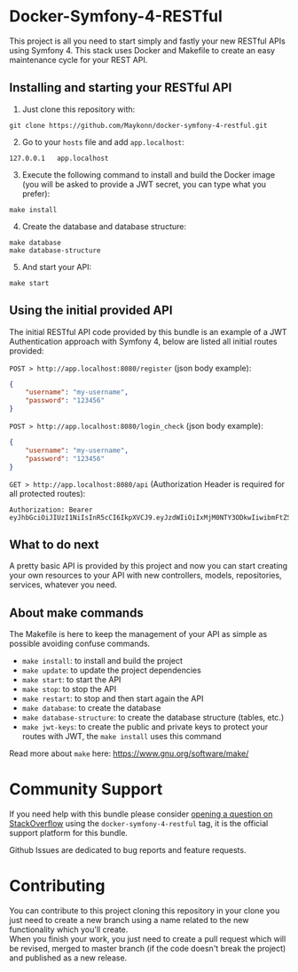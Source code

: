 # Docker-Symfony-4-RESTful
This project is all you need to start simply and fastly your new RESTful APIs using Symfony 4. This stack uses Docker
and Makefile to create an easy maintenance cycle for your REST API.

## Installing and starting your RESTful API
1) Just clone this repository with:
```
git clone https://github.com/Maykonn/docker-symfony-4-restful.git
```

2) Go to your `hosts` file and add `app.localhost`:
```
127.0.0.1   app.localhost
```

3) Execute the following command to install and build the Docker image (you will be asked to provide a JWT 
secret, you can type what you prefer):
```
make install
```

4) Create the database and database structure:
```
make database
make database-structure
```

5) And start your API:
```
make start
```

## Using the initial provided API
The initial RESTful API code provided by this bundle is an example of a JWT Authentication approach with Symfony 4, 
below are listed all initial routes provided:  

`POST > http://app.localhost:8080/register` (json body example):  
```JSON
{
	"username": "my-username",
	"password": "123456"
}
```

`POST > http://app.localhost:8080/login_check` (json body example):  
```JSON
{
	"username": "my-username",
	"password": "123456"
}
```

`GET > http://app.localhost:8080/api` (Authorization Header is required for all protected routes):  
```
Authorization: Bearer eyJhbGciOiJIUzI1NiIsInR5cCI6IkpXVCJ9.eyJzdWIiOiIxMjM0NTY3ODkwIiwibmFtZSI6Ik1heWtvbm4iLCJpYXQiOjE1MTYyMzkwMjJ9.b7rMHdFlAixTQA6DzLoHIjw3MrRtkbm3tuUr_zgXhmE
```

## What to do next
A pretty basic API is provided by this project and now you can start creating your own resources to your API with new
controllers, models, repositories, services, whatever you need.

## About make commands
The Makefile is here to keep the management of your API as simple as possible avoiding confuse commands. 

- `make install`: to install and build the project
- `make update`: to update the project dependencies
- `make start`: to start the API
- `make stop`: to stop the API
- `make restart`: to stop and then start again the API
- `make database`: to create the database
- `make database-structure`: to create the database structure (tables, etc.)
- `make jwt-keys`: to create the public and private keys to protect your routes with JWT, the `make install` uses this command

Read more about `make` here: https://www.gnu.org/software/make/

# Community Support
If you need help with this bundle please consider [opening a question on StackOverflow](https://stackoverflow.com/questions/ask)
using the `docker-symfony-4-restful` tag, it is the official support platform for this bundle.

Github Issues are dedicated to bug reports and feature requests.

# Contributing
You can contribute to this project cloning this repository in your clone you just need to create a new branch using a 
name related to the new functionality which you'll create.  
When you finish your work, you just need to create a pull request which will be revised, merged to master branch (if the code 
doesn't break the project) and published as a new release.